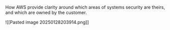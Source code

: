 How AWS provide clarity around which areas of systems security are theirs, and which are owned by the customer.

![[Pasted image 20250128203914.png]]
